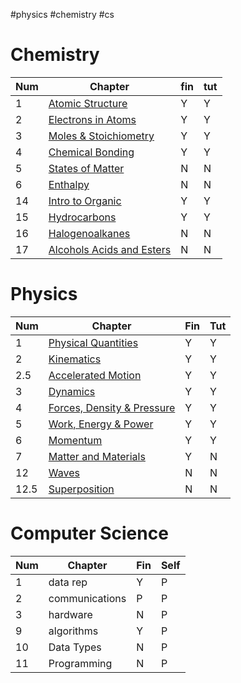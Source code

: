 #physics #chemistry #cs 
# Chemistry

| Num | Chapter                   | fin | tut |
| --- | ------------------------- | --- | --- |
| 1   | [Atomic Structure]()          | Y   | Y   |
| 2   | [Electrons in Atoms]()        | Y   | Y   |
| 3   | [Moles & Stoichiometry]()     | Y   | Y   |
| 4   | [Chemical Bonding]()          | Y   | Y   |
| 5   | [States of Matter]()          | N   | N   |
| 6   | [Enthalpy]()                  | N   | N   |
| 14  | [Intro to Organic]()          | Y   | Y   |
| 15  | [Hydrocarbons]()              | Y   | Y   |
| 16  | [Halogenoalkanes]()           | N   | N   |
| 17  | [Alcohols Acids and Esters]() | N   | N   |


# Physics

| Num  | Chapter                                                                                                                                                       | Fin | Tut |
| ---- | ------------------------------------------------------------------------------------------------------------------------------------------------------------- | --- | --- |
| 1    | [Physical Quantities](obsidian://open?vault=Obsidian_git&file=School%20studies%2Fphysics%20notes%2Fphysics-maths-tutor%2F1physical_quantities.pdf)            | Y   | Y   |
| 2    | [Kinematics](obsidian://open?vault=Obsidian_git&file=School%20studies%2Fphysics%20notes%2Fphysics-maths-tutor%2F2kinematics.pdf)                              | Y   | Y   |
| 2.5  | [Accelerated Motion](obsidian://open?vault=Obsidian_git&file=School%20studies%2Fphysics%20notes%2Fphysics-maths-tutor%2F2kinematics.pdf)                      | Y   | Y   |
| 3    | [Dynamics](obsidian://open?vault=Obsidian_git&file=School%20studies%2Fphysics%20notes%2Fphysics-maths-tutor%2F3dynamics.pdf)                                  | Y   | Y   |
| 4    | [Forces, Density & Pressure](obsidian://open?vault=Obsidian_git&file=School%20studies%2Fphysics%20notes%2Fphysics-maths-tutor%2F4forces_density_pressure.pdf) | Y   | Y   |
| 5    | [Work, Energy & Power](obsidian://open?vault=Obsidian_git&file=School%20studies%2Fphysics%20notes%2Fphysics-maths-tutor%2F5work_energy_power.pdf)             | Y   | Y   |
| 6    | [Momentum](obsidian://open?vault=Obsidian_git&file=School%20studies%2Fphysics%20notes%2Fphysics-maths-tutor%2F4forces_density_pressure.pdf)                   | Y   | Y   |
| 7    | [Matter and Materials](obsidian://open?vault=Obsidian_git&file=School%20studies%2Fphysics%20notes%2Fphysics-maths-tutor%2F7springs_stuff.pdf)                 | Y   | N   |
| 12   | [Waves](obsidian://open?vault=Obsidian_git&file=School%20studies%2Fphysics%20notes%2Fphysics-maths-tutor%2F12waves.pdf)                                       | N   | N   |
| 12.5 | [Superposition](obsidian://open?vault=Obsidian_git&file=School%20studies%2Fphysics%20notes%2Fphysics-maths-tutor%2F12.5superposition.pdf)                     | N   | N   |

# Computer Science

| Num | Chapter        | Fin | Self |
| --- | -------------- | --- | ---- |
| 1   | data rep       | Y   | P    |
| 2   | communications | P   | P    |
| 3   | hardware       | N   | P    |
| 9   | algorithms     | Y   | P    |
| 10  | Data Types     | N   | P    |
| 11  | Programming    | N   | P    |
